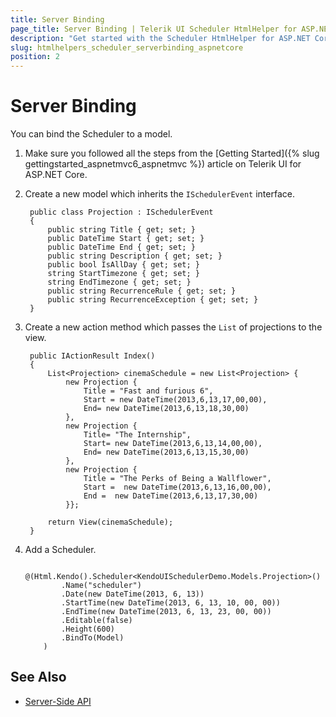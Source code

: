 ```yaml
---
title: Server Binding
page_title: Server Binding | Telerik UI Scheduler HtmlHelper for ASP.NET Core
description: "Get started with the Scheduler HtmlHelper for ASP.NET Core and learn how to bind it to a model."
slug: htmlhelpers_scheduler_serverbinding_aspnetcore
position: 2
---
```


# Server Binding

You can bind the Scheduler to a model.

1. Make sure you followed all the steps from the [Getting Started]({% slug gettingstarted_aspnetmvc6_aspnetmvc %}) article on Telerik UI for ASP.NET Core.
1. Create a new model which inherits the `ISchedulerEvent` interface.

        public class Projection : ISchedulerEvent
        {
            public string Title { get; set; }
            public DateTime Start { get; set; }
            public DateTime End { get; set; }
            public string Description { get; set; }
            public bool IsAllDay { get; set; }
            string StartTimezone { get; set; }
            string EndTimezone { get; set; }
            public string RecurrenceRule { get; set; }
            public string RecurrenceException { get; set; }
        }

1. Create a new action method which passes the `List` of projections to the view.

        public IActionResult Index()
        {
            List<Projection> cinemaSchedule = new List<Projection> {
                new Projection {
                    Title = "Fast and furious 6",
                    Start = new DateTime(2013,6,13,17,00,00),
                    End= new DateTime(2013,6,13,18,30,00)
                },
                new Projection {
                    Title= "The Internship",
                    Start= new DateTime(2013,6,13,14,00,00),
                    End= new DateTime(2013,6,13,15,30,00)
                },
                new Projection {
                    Title = "The Perks of Being a Wallflower",
                    Start =  new DateTime(2013,6,13,16,00,00),
                    End =  new DateTime(2013,6,13,17,30,00)
                }};

            return View(cinemaSchedule);
        }

1. Add a Scheduler.

    ```Razor
        @(Html.Kendo().Scheduler<KendoUISchedulerDemo.Models.Projection>()
            .Name("scheduler")
            .Date(new DateTime(2013, 6, 13))
            .StartTime(new DateTime(2013, 6, 13, 10, 00, 00))
            .EndTime(new DateTime(2013, 6, 13, 23, 00, 00))
            .Editable(false)
            .Height(600)
            .BindTo(Model)
        )
    ```


## See Also

* [Server-Side API](/api/scheduler)
